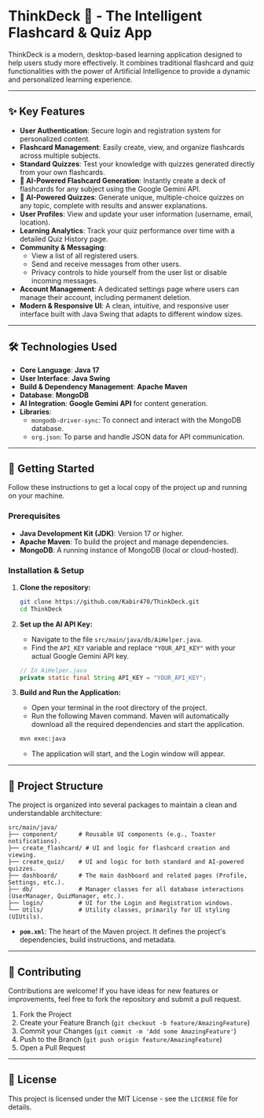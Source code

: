 # ThinkDeck 🧠 - The Intelligent Flashcard & Quiz App

ThinkDeck is a modern, desktop-based learning application designed to help users study more effectively. It combines traditional flashcard and quiz functionalities with the power of Artificial Intelligence to provide a dynamic and personalized learning experience.


---

## ✨ Key Features

- **User Authentication**: Secure login and registration system for personalized content.
- **Flashcard Management**: Easily create, view, and organize flashcards across multiple subjects.
- **Standard Quizzes**: Test your knowledge with quizzes generated directly from your own flashcards.
- **🤖 AI-Powered Flashcard Generation**: Instantly create a deck of flashcards for any subject using the Google Gemini API.
- **🤖 AI-Powered Quizzes**: Generate unique, multiple-choice quizzes on any topic, complete with results and answer explanations.
- **User Profiles**: View and update your user information (username, email, location).
- **Learning Analytics**: Track your quiz performance over time with a detailed Quiz History page.
- **Community & Messaging**:
  - View a list of all registered users.
  - Send and receive messages from other users.
  - Privacy controls to hide yourself from the user list or disable incoming messages.
- **Account Management**: A dedicated settings page where users can manage their account, including permanent deletion.
- **Modern & Responsive UI**: A clean, intuitive, and responsive user interface built with Java Swing that adapts to different window sizes.

---

## 🛠️ Technologies Used

- **Core Language**: **Java 17**
- **User Interface**: **Java Swing**
- **Build & Dependency Management**: **Apache Maven**
- **Database**: **MongoDB**
- **AI Integration**: **Google Gemini API** for content generation.
- **Libraries**:
  - `mongodb-driver-sync`: To connect and interact with the MongoDB database.
  - `org.json`: To parse and handle JSON data for API communication.

---

## 🚀 Getting Started

Follow these instructions to get a local copy of the project up and running on your machine.

### Prerequisites

- **Java Development Kit (JDK)**: Version 17 or higher.
- **Apache Maven**: To build the project and manage dependencies.
- **MongoDB**: A running instance of MongoDB (local or cloud-hosted).

### Installation & Setup

1.  **Clone the repository:**

    ```sh
    git clone https://github.com/Kabir470/ThinkDeck.git
    cd ThinkDeck
    ```

2.  **Set up the AI API Key:**

    - Navigate to the file `src/main/java/db/AiHelper.java`.
    - Find the `API_KEY` variable and replace `"YOUR_API_KEY"` with your actual Google Gemini API key.

    ```java
    // In AiHelper.java
    private static final String API_KEY = "YOUR_API_KEY";
    ```

3.  **Build and Run the Application:**
    - Open your terminal in the root directory of the project.
    - Run the following Maven command. Maven will automatically download all the required dependencies and start the application.
    ```sh
    mvn exec:java
    ```
    - The application will start, and the Login window will appear.

---

## 📂 Project Structure

The project is organized into several packages to maintain a clean and understandable architecture:

```
src/main/java/
├── component/      # Reusable UI components (e.g., Toaster notifications).
├── create_flashcard/ # UI and logic for flashcard creation and viewing.
├── create_quiz/    # UI and logic for both standard and AI-powered quizzes.
├── dashboard/      # The main dashboard and related pages (Profile, Settings, etc.).
├── db/             # Manager classes for all database interactions (UserManager, QuizManager, etc.).
├── login/          # UI for the Login and Registration windows.
└── Utils/          # Utility classes, primarily for UI styling (UIUtils).
```

- **`pom.xml`**: The heart of the Maven project. It defines the project's dependencies, build instructions, and metadata.

---

## 🤝 Contributing

Contributions are welcome! If you have ideas for new features or improvements, feel free to fork the repository and submit a pull request.

1.  Fork the Project
2.  Create your Feature Branch (`git checkout -b feature/AmazingFeature`)
3.  Commit your Changes (`git commit -m 'Add some AmazingFeature'`)
4.  Push to the Branch (`git push origin feature/AmazingFeature`)
5.  Open a Pull Request

---

## 📄 License

This project is licensed under the MIT License - see the `LICENSE` file for details.
